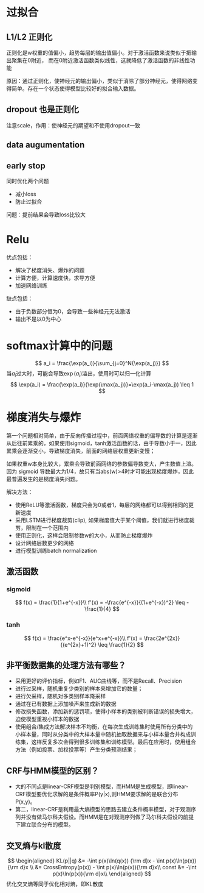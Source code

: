 # 过拟合
## L1/L2 正则化
正则化是w权重的值偏小，趋势每层的输出值偏小。对于激活函数来说类似于把输出聚集在0附近， 而在0附近激活函数类似线性，这就降低了激活函数的非线性功能

原因：通过正则化，使神经元的输出偏小，类似于消除了部分神经元，使得网络变得简单。存在一个状态使得模型比较好的拟合输入数据。
## dropout 也是正则化
注意scale，作用：使神经元的期望和不使用dropout一致
## data augumentation
## early stop
同时优化两个问题
- 减小loss
- 防止过拟合

问题：提前结果会导致loss比较大
# Relu
优点包括：
- 解决了梯度消失、爆炸的问题
- 计算方便，计算速度快，求导方便
- 加速网络训练

缺点包括：
- 由于负数部分恒为0，会导致一些神经元无法激活
- 输出不是以0为中心
# softmax计算中的问题
$$
a_i = \frac{\exp(a_i)}{\sum_{j=0}^N{\exp(a_j)}}
$$
当$a_i$过大时，可能会导致$\exp(a_i)$溢出，使用时可以归一化计算
$$
\exp(a_i) = \frac{\exp(a_i)}{\exp(\max(a_j))}=\exp(a_i-\max(a_j)) \leq 1
$$
# 梯度消失与爆炸
第一个问题相对简单，由于反向传播过程中，前面网络权重的偏导数的计算是逐渐从后往前累乘的，如果使用sigmoid，tanh激活函数的话，由于导数小于一，因此累乘会逐渐变小，导致梯度消失，前面的网络层权重更新变慢；

如果权重w本身比较大，累乘会导致前面网络的参数偏导数变大，产生数值上溢。因为 sigmoid 导数最大为1/4，故只有当abs(w)>4时才可能出现梯度爆炸，因此最普遍发生的是梯度消失问题。

解决方法：
- 使用ReLU等激活函数，梯度只会为0或者1，每层的网络都可以得到相同的更新速度
- 采用LSTM进行梯度裁剪(clip), 如果梯度值大于某个阈值，我们就进行梯度裁剪，限制在一个范围内
- 使用正则化，这样会限制参数w的大小，从而防止梯度爆炸
- 设计网络层数更少的网络
- 进行模型训练batch normalization

## 激活函数
### sigmoid
$$
f(x) = \frac{1}{1+e^{-x}}\\
f'(x) = -\frac{e^{-x}}{(1+e^{-x})^2} \leq -\frac{1}{4}
$$
### tanh
$$
f(x) = \frac{e^x-e^{-x}}{e^x+e^{-x}}\\
f'(x) = \frac{2e^{2x}}{(e^{2x}+1)^2} \leq \frac{1}{2}
$$

## 非平衡数据集的处理方法有哪些？
- 采用更好的评价指标，例如F1、AUC曲线等，而不是Recall、Precision
- 进行过采样，随机重复少类别的样本来增加它的数量；
- 进行欠采样，随机对多类别样本降采样
- 通过在已有数据上添加噪声来生成新的数据
- 修改损失函数，添加新的惩罚项，使得小样本的类别被判断错误的损失增大，迫使模型重视小样本的数据
- 使用组合/集成方法解决样本不均衡，在每次生成训练集时使用所有分类中的小样本量，同时从分类中的大样本量中随机抽取数据来与小样本量合并构成训练集，这样反复多次会得到很多训练集和训练模型。最后在应用时，使用组合方法（例如投票、加权投票等）产生分类预测结果；
## CRF与HMM模型的区别？
- 大的不同点是linear-CRF模型是判别模型，而HMM是生成模型，即linear-CRF模型要优化求解的是条件概率P(y|x),则HMM要求解的是联合分布P(x,y)。
- 第二，linear-CRF是利用最大熵模型的思路去建立条件概率模型，对于观测序列并没有做马尔科夫假设。而HMM是在对观测序列做了马尔科夫假设的前提下建立联合分布的模型。
## 交叉熵与kl散度
$$
\begin{aligned}
    KL(p||q) &= -\int p(x)\ln(q(x)) {\rm d}x - \int p(x)\ln(p(x)) {\rm d}x \\
    &= CrossEntropy(p(x)) - \int p(x)\ln(p(x)){\rm d}x\\
    const &= -\int p(x)\ln(p(x)){\rm d}x\\
\end{aligned}
$$
优化交叉熵等同于优化相对熵，即KL散度